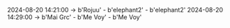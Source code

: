 2024-08-20 14:21:00 -> b'Rojuu' - b'elephant2' - b'elephant2'
2024-08-20 14:29:00 -> b'Mai Grc' - b'Me Voy' - b'Me Voy'
